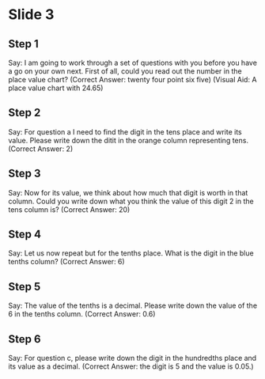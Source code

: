 # Slide 3

## Step 1

Say: I am going to work through a set of questions with you before you have a go on your own next. First of all, could you read out the number in the place value chart? (Correct Answer: twenty four point six five) (Visual Aid: A place value chart with 24.65)

## Step 2

Say: For question a I need to find the digit in the tens place and write its value. Please write down the ditit in the orange column representing tens. (Correct Answer: 2) 

## Step 3

Say: Now for its value, we think about how much that digit is worth in that column. Could you write down what you think the value of this digit 2 in the tens column is? (Correct Answer: 20)

## Step 4

Say: Let us now repeat but for the tenths place. What is the digit in the blue tenths column? (Correct Answer: 6)

## Step 5

Say: The value of the tenths is a decimal. Please write down the value of the 6 in the tenths column. (Correct Answer: 0.6)

## Step 6

Say: For question c, please write down the digit in the hundredths place and its value as a decimal. (Correct Answer: the digit is 5 and the value is 0.05.)
